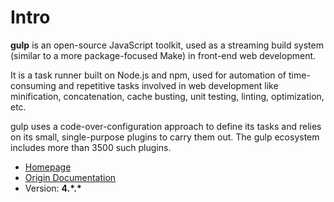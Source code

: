 # Intro

**gulp** is an open-source JavaScript toolkit, used as a streaming build system (similar to a more package-focused Make) in front-end web development.

It is a task runner built on Node.js and npm, used for automation of time-consuming and repetitive tasks involved in web development like minification, concatenation, cache busting, unit testing, linting, optimization, etc.

gulp uses a code-over-configuration approach to define its tasks and relies on its small, single-purpose plugins to carry them out. The gulp ecosystem includes more than 3500 such plugins.

- [Homepage](https://gulpjs.com/)
- [Origin Documentation](https://gulpjs.com/docs/en/getting-started/quick-start)
- Version: **4.\*.\***
